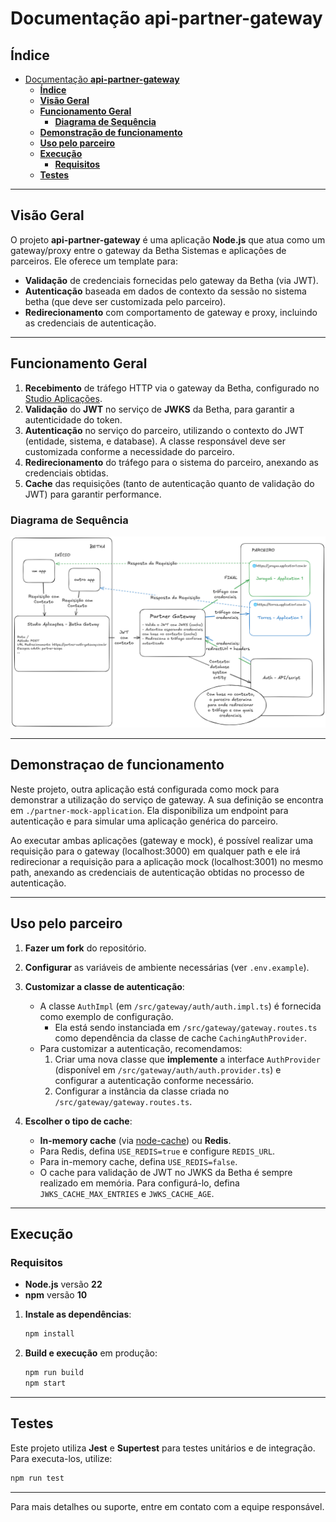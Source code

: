 # Documentação **api-partner-gateway**

## **Índice**

- [Documentação **api-partner-gateway**](#documentação-api-partner-gateway)
    - [**Índice**](#índice)
    - [**Visão Geral**](#visão-geral)
    - [**Funcionamento Geral**](#funcionamento-geral)
        - [**Diagrama de Sequência**](#diagrama-de-sequência)
    - [**Demonstração de funcionamento**](#exemplo-de-funcionamento)
    - [**Uso pelo parceiro**](#uso-pelo-parceiro)
    - [**Execução**](#execução)
        - [**Requisitos**](#requisitos)
    - [**Testes**](#testes)

---

## **Visão Geral**

O projeto **api-partner-gateway** é uma aplicação **Node.js** que atua como um gateway/proxy entre o gateway da Betha Sistemas e aplicações de parceiros. Ele oferece um template para:

- **Validação** de credenciais fornecidas pelo gateway da Betha (via JWT).
- **Autenticação** baseada em dados de contexto da sessão no sistema betha (que deve ser customizada pelo parceiro).
- **Redirecionamento** com comportamento de gateway e proxy, incluindo as credenciais de autenticação.

---

## **Funcionamento Geral**

1. **Recebimento** de tráfego HTTP via o gateway da Betha, configurado no [Studio Aplicações](https://aplicacoes.studio.betha.cloud/).
2. **Validação** do **JWT** no serviço de **JWKS** da Betha, para garantir a autenticidade do token.
3. **Autenticação** no serviço do parceiro, utilizando o contexto do JWT (entidade, sistema, e database). A classe responsável deve ser customizada conforme a necessidade do parceiro.
4. **Redirecionamento** do tráfego para o sistema do parceiro, anexando as credenciais obtidas.
5. **Cache** das requisições (tanto de autenticação quanto de validação do JWT) para garantir performance.

### **Diagrama de Sequência**

![Diagrama de Sequência](docs/diagrama-de-sequencia.png)

---

## **Demonstraçao de funcionamento**

Neste projeto, outra aplicação está configurada como mock para demonstrar a utilização do serviço de gateway. A sua definição se encontra em `./partner-mock-application`. Ela disponibiliza um endpoint para autenticação e para simular uma aplicação genérica do parceiro.

Ao executar ambas aplicações (gateway e mock), é possível realizar uma requisição para o gateway (localhost:3000) em qualquer path e ele irá redirecionar a requisição para a aplicação mock (localhost:3001) no mesmo path, anexando as credenciais de autenticação obtidas no processo de autenticação.

---

## **Uso pelo parceiro**

1. **Fazer um fork** do repositório.
2. **Configurar** as variáveis de ambiente necessárias (ver `.env.example`).
3. **Customizar a classe de autenticação**:

    - A classe `AuthImpl` (em `/src/gateway/auth/auth.impl.ts`) é fornecida como exemplo de configuração.
        - Ela está sendo instanciada em `/src/gateway/gateway.routes.ts` como dependência da classe de cache `CachingAuthProvider`.
    - Para customizar a autenticação, recomendamos:
        1. Criar uma nova classe que **implemente** a interface `AuthProvider` (disponível em `/src/gateway/auth/auth.provider.ts`) e configurar a autenticação conforme necessário.
        2. Configurar a instância da classe criada no `/src/gateway/gateway.routes.ts`.

4. **Escolher o tipo de cache**:
    - **In-memory cache** (via [node-cache](https://www.npmjs.com/package/node-cache)) ou **Redis**.
    - Para Redis, defina `USE_REDIS=true` e configure `REDIS_URL`.
    - Para in-memory cache, defina `USE_REDIS=false`.
    - O cache para validação de JWT no JWKS da Betha é sempre realizado em memória. Para configurá-lo, defina `JWKS_CACHE_MAX_ENTRIES` e `JWKS_CACHE_AGE`.

---

## **Execução**

### **Requisitos**

- **Node.js** versão **22**
- **npm** versão **10**

1. **Instale as dependências**:
    ```bash
    npm install
    ```
2. **Build e execução** em produção:
    ```bash
    npm run build
    npm start
    ```

---

## **Testes**

Este projeto utiliza **Jest** e **Supertest** para testes unitários e de integração.  
Para executa-los, utilize:

```bash
npm run test
```

---

Para mais detalhes ou suporte, entre em contato com a equipe responsável.
